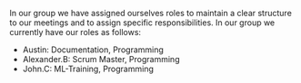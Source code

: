In our group we have assigned ourselves roles to maintain a clear structure to our meetings and to assign specific responsibilities. In our group we currently have our roles as follows:
- Austin: Documentation, Programming
- Alexander.B: Scrum Master, Programming
- John.C: ML-Training, Programming